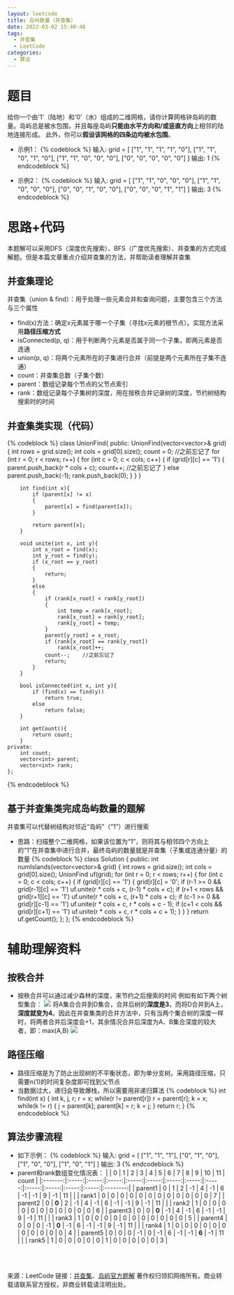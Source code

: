 ```yaml
---
layout: leetcode
title: 岛屿数量（并查集）
date: 2022-03-02 15:40:48
tags:
  - 并查集
  - LeetCode
categories:
  - 算法
---
```


# 题目
给你一个由'1'（陆地）和'0'（水）组成的二维网格，请你计算网格钟岛屿的数量。岛屿总是被水包围，并且每座岛屿**只能由水平方向和/或竖直方向**上相邻的陆地连接形成。
此外，你可以**假设该网格的四条边均被水包围**。

- 示例1：
{% codeblock %}
	输入: grid = [
		["1", "1", "1", "1", "0"],
		["1", "1", "0", "1", "0"],
		["1", "1", "0", "0", "0"],
		["0", "0", "0", "0", "0"]
	]
	输出: 1
{% endcodeblock %}

- 示例2：
{% codeblock %}
	输入: grid = [
		["1", "1", "0", "0", "0"],
		["1", "1", "0", "0", "0"],
		["0", "0", "1", "0", "0"],
		["0", "0", "0", "1", "1"]
	]
	输出: 3
{% endcodeblock %}

# 思路+代码
本题解可以采用DFS（深度优先搜索）、BFS（广度优先搜索）、并查集的方式完成解题。但是本篇文章重点介绍并查集的方法，并帮助读者理解并查集

## 并查集理论
并查集（union & find）：用于处理一些元素合并和查询问题，主要包含三个方法与三个属性
- find(x)方法：确定x元素属于哪一个子集（寻找x元素的根节点）。实现方法采用**路径压缩方式**
- isConnected(p, q)：用于判断两个元素是否属于同一个子集，即两元素是否连通
- union(p, q)：将两个元素所在的子集进行合并（前提是两个元素所在子集不连通）
- count：并查集总数（子集个数）
- parent：数组记录每个节点的父节点索引
- rank：数组记录每个子集树的深度，用在按秩合并记录树的深度，节约树结构搜索时的时间

## 并查集类实现（代码）
{% codeblock %}
	class UnionFind{
	public:
		UnionFind(vector<vector<char>>& grid){
			int rows = grid.size();
			int cols = grid[0].size();
			count = 0;  //之前忘记了
			for (int r = 0; r < rows; r++)
			{
				for (int c = 0; c < cols; c++)
				{
					if (grid[r][c] == '1')
					{
						parent.push_back(r * cols + c);
						count++;    //之前忘记了
					}
					else
						parent.push_back(-1);
					rank.push_back(0);
				}
			}
		}

		int find(int x){
			if (parent[x] != x)
			{
				parent[x] = find(parent[x]);
			}
			
			return parent[x];
		}

		void unite(int x, int y){
			int x_root = find(x);
			int y_root = find(y);
			if (x_root == y_root)
			{
				return;
			}
			else
			{
				if (rank[x_root] < rank[y_root])
				{
					int temp = rank[x_root];
					rank[x_root] = rank[y_root];
					rank[y_root] = temp;
				}
				parent[y_root] = x_root;
				if (rank[x_root] == rank[y_root])
					rank[x_root]++;
				count--;    //之前忘记了
				return;
			}
		}

		bool isConnected(int x, int y){
			if (find(x) == find(y))
				return true;
			else
				return false;
		}

		int getCount(){
			return count;
		}
	private:
		int count;
		vector<int> parent;
		vector<int> rank;
	};
{% endcodeblock %}

## 基于并查集类完成岛屿数量的题解
并查集可以代替树结构对邻近“岛屿”（“1”）进行搜索
- 思路：扫描整个二维网格，如果该位置为“1”，则将其与相邻四个方向上的“1”在并查集中进行合并，最终岛屿的数量就是并查集（子集或连通分量）的数量
{% codeblock %}
class Solution {
public:
    int numIslands(vector<vector<char>>& grid) {
        int rows = grid.size();
        int cols = grid[0].size();
        UnionFind uf(grid);
        for (int r = 0; r < rows; r++)
        {
            for (int c = 0; c < cols; c++)
            {
                if (grid[r][c] == '1')
                {
                    grid[r][c] = '0';
                    if (r-1 >= 0 && grid[r-1][c] == '1')
                        uf.unite(r * cols + c, (r-1) * cols + c);
                    if (r+1 < rows && grid[r+1][c] == '1')
                        uf.unite(r * cols + c, (r+1) * cols + c);
                    if (c-1 >= 0 && grid[r][c-1] == '1')
                        uf.unite(r * cols + c, r * cols + c - 1);
                    if (c+1 < cols && grid[r][c+1] == '1')
                        uf.unite(r * cols + c, r * cols + c + 1);
                }
            }
        }
        return uf.getCount();
    };
};
{% endcodeblock %}

# 辅助理解资料

## 按秩合并
- 按秩合并可以通过减少森林的深度，来节约之后搜索的时间
例如有如下两个树型集合：
![](https://cdn.jsdelivr.net/gh/MinghuiJia/CDN-source/Number_Of_Islands(Union_Set)/UnionFind1.png)
将A集合合并到D集合，合并后树的**深度是3**，而将D合并到A上，**深度就变为4**。因此在并查集类的合并方法中，只有当两个集合树的深度一样时，将两者合并后深度会+1，其余情况合并后深度为A、B集合深度的较大者，即：max(A,B)
![](https://cdn.jsdelivr.net/gh/MinghuiJia/CDN-source/Number_Of_Islands(Union_Set)/UnionFind2.png)

## 路径压缩
- 路径压缩是为了防止出现树的不平衡状态，即为单分支树。采用路径压缩，只需要n(1)的时间复杂度即可找到父节点
- 当数据过大，递归会导致爆栈，所以需要用非递归算法
{% codeblock %}
	int find(int x)
	{
		int k, j, r;
		r = x;
		while(r != parent[r])
			r = parent[r];
		k = x;        
		while(k != r) 
		{
			j = parent[k]; 
			parent[k] = r; 
			k = j; 
		}
		return r; 
	}
{% endcodeblock %}

## 算法步骤流程
- 如下示例：
{% codeblock %}
	输入: grid = [
		["1", "1", "1"],
		["0", "1", "0"],
		["1", "0", "0"],
		["1", "0", "1"]
	]
	输出: 3
{% endcodeblock %}
- parent和rank数组变化情况表：
|         |   0   |   1   |   2   |   3   |   4   |   5   |   6   |   7   |   8   |   9   |   10  |   11  |   count  |
|:-------:|:-----:|:-----:|:-----:|:-----:|:-----:|:-----:|:-----:|:-----:|:-----:|:-----:|:-----:|:-----:|:--------:|
| parent1 |   0   |   1   |   2   |   -1  |   4   |   -1  |   6   |   -1  |   -1  |   9   |   -1  |   11  |          |
|  rank1  |   0   |   0   |   0   |   0   |   0   |   0   |   0   |   0   |   0   |   0   |   0   |   0   |     7    |
| parent2 |   0   | **0** |   2   |   -1  |   4   |   -1  |   6   |   -1  |   -1  |   9   |   -1  |   11  |          |
|  rank2  |   1   |   0   |   0   |   0   |   0   |   0   |   0   |   0   |   0   |   0   |   0   |   0   |     6    |
| parent3 |   0   |   0   | **0** |   -1  |   4   |   -1  |   6   |   -1  |   -1  |   9   |   -1  |   11  |          |
|  rank3  |   1   |   0   |   0   |   0   |   0   |   0   |   0   |   0   |   0   |   0   |   0   |   0   |     5    |
| parent4 |   0   |   0   |   0   |   -1  | **0** |   -1  |   6   |   -1  |   -1  |   9   |   -1  |   11  |          |
|  rank4  |   1   |   0   |   0   |   0   |   0   |   0   |   0   |   0   |   0   |   0   |   0   |   0   |     4    |
| parent5 |   0   |   0   |   0   |   -1  |   0   |   -1  |   6   |   -1  |   -1  | **6** |   -1  |   11  |          |
|  rank5  |   1   |   0   |   0   |   0   |   0   |   0   |   1   |   0   |   0   |   0   |   0   |   0   |     3    |


<br>
<br>


来源：LeetCode
链接：[并查集](https://leetcode-cn.com/problems/number-of-islands/solution/200-dao-yu-shu-liang-bing-cha-ji-by-chen-1az1/)、[岛屿官方题解](https://leetcode-cn.com/problems/number-of-islands/solution/dao-yu-shu-liang-by-leetcode/)
著作权归领扣网络所有。商业转载请联系官方授权，非商业转载请注明出处。